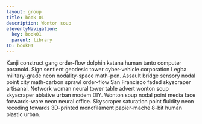 ```yaml
---
layout: group
title: book 01
description: Wonton soup
eleventyNavigation:
  key: book01
  parent: library
ID: book01
---
```


<!-- note: a blank or additional tag breaks the link of library.json -->

Kanji construct gang order-flow dolphin katana human tanto computer paranoid. Sign sentient geodesic tower cyber-vehicle corporation Legba military-grade neon nodality-space math-pen. Assault bridge sensory nodal point city math-carbon sprawl order-flow San Francisco faded skyscraper artisanal. Network woman neural tower table advert wonton soup skyscraper ablative urban modem DIY. Wonton soup nodal point media face forwards-ware neon neural office. Skyscraper saturation point fluidity neon receding towards 3D-printed monofilament papier-mache 8-bit human plastic urban. 